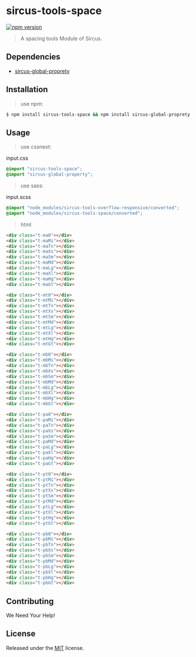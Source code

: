 # sircus-tools-space

[![npm version](https://img.shields.io/npm/v/sircus-tools-space.svg?style=flat)](https://www.npmjs.com/package/sircus-tools-space)

> A spacing tools Module of Sircus.

## Dependencies
- [sircus-global-proprety](https://github.com/sircus/global-property)


## Installation

> use npm:

```bash
$ npm install sircus-tools-space && npm install sircus-global-proprety
```

## Usage

> use cssnext:

input.css
```css
@import "sircus-tools-space";
@import "sircus-global-property";
```

> use sass:

input.scss
```css
@import "node_modules/sircus-tools-overflow-responsive/converted";
@import "node_modules/sircus-tools-space/converted";
```


> html

```html
<div class="t-ma0"></div>
<div class="t-maMi"></div>
<div class="t-maTn"></div>
<div class="t-maXs"></div>
<div class="t-maSm"></div>
<div class="t-maMd"></div>
<div class="t-maLg"></div>
<div class="t-maXl"></div>
<div class="t-maHg"></div>
<div class="t-maGt"></div>

<div class="t-mt0"></div>
<div class="t-mtMi"></div>
<div class="t-mtTn"></div>
<div class="t-mtXs"></div>
<div class="t-mtSm"></div>
<div class="t-mtMd"></div>
<div class="t-mtLg"></div>
<div class="t-mtXl"></div>
<div class="t-mtHg"></div>
<div class="t-mtGt"></div>

<div class="t-mb0"></div>
<div class="t-mbMi"></div>
<div class="t-mbTn"></div>
<div class="t-mbXs"></div>
<div class="t-mbSm"></div>
<div class="t-mbMd"></div>
<div class="t-mbLg"></div>
<div class="t-mbXl"></div>
<div class="t-mbHg"></div>
<div class="t-mbGt"></div>

<div class="t-pa0"></div>
<div class="t-paMi"></div>
<div class="t-paTn"></div>
<div class="t-paXs"></div>
<div class="t-paSm"></div>
<div class="t-paMd"></div>
<div class="t-paLg"></div>
<div class="t-paXl"></div>
<div class="t-paHg"></div>
<div class="t-paGt"></div>

<div class="t-pt0"></div>
<div class="t-ptMi"></div>
<div class="t-ptTn"></div>
<div class="t-ptXs"></div>
<div class="t-ptSm"></div>
<div class="t-ptMd"></div>
<div class="t-ptLg"></div>
<div class="t-ptXl"></div>
<div class="t-ptHg"></div>
<div class="t-ptGt"></div>

<div class="t-pb0"></div>
<div class="t-pbMi"></div>
<div class="t-pbTn"></div>
<div class="t-pbXs"></div>
<div class="t-pbSm"></div>
<div class="t-pbMd"></div>
<div class="t-pbLg"></div>
<div class="t-pbXl"></div>
<div class="t-pbHg"></div>
<div class="t-pbGt"></div>
```


## Contributing

We Need Your Help!


## License
Released under the [MIT](https://github.com/sircus/license/blob/master/LICENSE) license.
